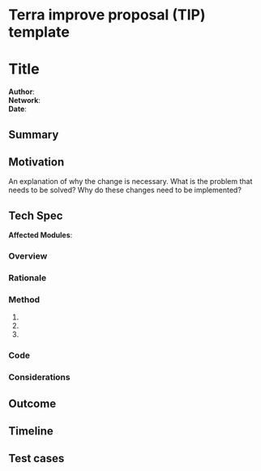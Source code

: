 # Terra improve proposal (TIP) template


# Title

**Author**:  
**Network**:  <!---Add the mainnet version this change will apply to. -->  
**Date**:   

## Summary

<!--- A 1-2 sentence non-technical explanation of the change. Summaries should be easily understood by the general community. -->

## Motivation

An explanation of why the change is necessary. What is the problem that needs to be solved? Why do these changes need to be implemented?

## Tech Spec

**Affected Modules**: <!--- Which modules will be altered? -->

### Overview

<!---A technical summary of the change and how it will solve the problem. -->

### Rationale

<!--- Why are you doing it this way and not another way? What is the reasoning for using this method vs another route? -->

### Method

<!--- An outline of how the change will be implemented. This can include a numbered list of steps necessary for completion. -->

1. 
2. 
3. 

### Code

<!--- Include any applicable code blocks or pseudocode describing the changes. -->

### Considerations

<!--- Describe any special or general considerations. Is there anything that we should be cautious about? Are there any invariants to keep in mind? -->

## Outcome

<!--- Briefly describe the desired outcome of this change. -->

## Timeline

<!--- if applicable, include an estimated project completion time. You can break this up into a list of events. -->

## Test cases

<!--- Include any test cases or preliminary research related to the change. -->
